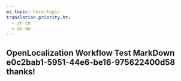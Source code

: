 ```yaml
---
ms.topic: hero-topic
translation.priority.ht: 
  - zh-cn
  - de-de
---
```

## OpenLocalization Workflow Test MarkDown e0c2bab1-5951-44e6-be16-975622400d58 thanks!

